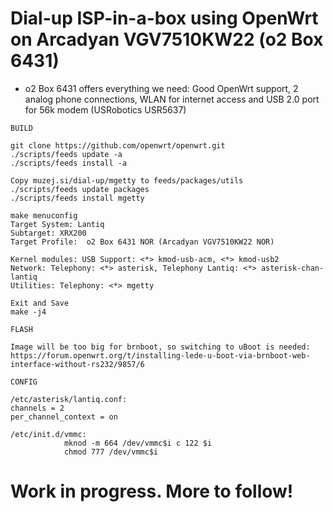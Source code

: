 # Dial-up ISP-in-a-box using OpenWrt on Arcadyan VGV7510KW22 (o2 Box 6431)

- o2 Box 6431 offers everything we need: Good OpenWrt support, 2 analog phone connections, WLAN for internet access and USB 2.0 port for 56k modem (USRobotics USR5637)

```
BUILD

git clone https://github.com/openwrt/openwrt.git
./scripts/feeds update -a
./scripts/feeds install -a

Copy muzej.si/dial-up/mgetty to feeds/packages/utils
./scripts/feeds update packages
./scripts/feeds install mgetty

make menuconfig
Target System: Lantiq
Subtarget: XRX200
Target Profile:  o2 Box 6431 NOR (Arcadyan VGV7510KW22 NOR)

Kernel modules: USB Support: <*> kmod-usb-acm, <*> kmod-usb2
Network: Telephony: <*> asterisk, Telephony Lantiq: <*> asterisk-chan-lantiq
Utilities: Telephony: <*> mgetty

Exit and Save
make -j4

FLASH

Image will be too big for brnboot, so switching to uBoot is needed:
https://forum.openwrt.org/t/installing-lede-u-boot-via-brnboot-web-interface-without-rs232/9857/6

CONFIG

/etc/asterisk/lantiq.conf:
channels = 2
per_channel_context = on

/etc/init.d/vmmc:
			mknod -m 664 /dev/vmmc$i c 122 $i
			chmod 777 /dev/vmmc$i

```

# Work in progress. More to follow!
